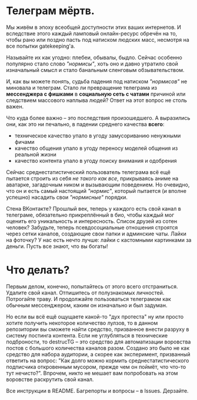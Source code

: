 # Телеграм мёртв.
Мы живём в эпоху всеобщей доступности этих ваших интернетов. И вследствие этого каждый ламповый онлайн-ресурс обречён на то, чтобы рано или поздно пасть под натиском людских масс, несмотря на все попытки gatekeeping'а.

Называйте их как угодно: плебеи, обывалы, быдло. Сейчас особенно популярно стало слово *"нормисы"*, хоть оно и давно утратило свой изначальный смысл и стало банальным сленговым обзывательством.

И, как вы можете понять, судьба падения под натиском *"нормисов"* не миновала и телеграм. Стало ли превращение телеграма из **мессенджера с фишками** в **социальную сеть с чатами** причиной или следствием массового наплыва людей? Ответ на этот вопрос не столь важен.

Что куда более важно – это последствия произошедшего. А выразились они, как это ни печально, в падении среднего качества **всего**:
- техническое качество упало в угоду замусориванию ненужными фичами
- качество общения упало в угоду переносу моделей общения из реальной жизни
- качество контента упало в угоду поиску внимания и одобрения

Сейчас среднестатистический пользователь телеграма всё ещё пытается строить из себя *не такого как все*, прикрываясь аниме на аватарке, загадочным ником и вызывающим поведением. Но очевидно, что он и есть самый настоящий *"нормис"*, который пытается (и вполне успешно) насадить свои *"нормисные"* порядки. 

Стена ВКонтакте? Прошлый век, теперь у каждого есть свой канал в телеграме, обязательно прикреплённый в био, чтобы каждый мог оценить его уникальность и интересность. Список друзей из сотен человек? Забудьте, теперь псевдосоциальные отношения строятся через сетки каналов, создающие свои папки и админские чаты. Лайки на фоточку? У нас есть нечто лучше: лайки с кастомными картинками за деньги. Пусть все знают, что вы богаты!

# Что делать?
Первым делом, конечно, попытайтесь от этого всего отстраниться. Удалите свой канал. Отпишитесь от полузнакомых личностей. Потрогайте траву. И продолжайте пользоваться телеграмом как обычным мессенджером, каким он изначально и был задуман.

Но если вы всё ещё ощущаете какой-то "дух протеста" ну или просто хотите получить некоторое количество лулзов, то в данном репозитории вы сможете найти средство, призванное внести разруху в систему постинга контента. Если не углубляться в технические подброности, то destrucTG – это средство для автоматизации воровства постов с большого количества каналов разом. Создано это было не как средство для набора аудитории, а скорее как эксперимент, призванный ответить на вопрос: "Как долго можно кормить среднестатистического подписчика откровенным мусором, прежде чем он поймёт, что что-то тут нечисто?". Впрочем, никто не мешает вам попробовать на этом воровстве раскрутить свой канал. 

Все инструкции в README. Багрепорты и вопросы – в Issues. Дерзайте.

